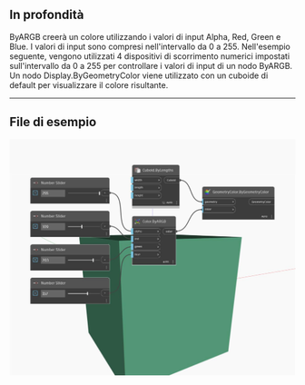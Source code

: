 ## In profondità
ByARGB creerà un colore utilizzando i valori di input Alpha, Red, Green e Blue. I valori di input sono compresi nell'intervallo da 0 a 255. Nell'esempio seguente, vengono utilizzati 4 dispositivi di scorrimento numerici impostati sull'intervallo da 0 a 255 per controllare i valori di input di un nodo ByARGB. Un nodo Display.ByGeometryColor viene utilizzato con un cuboide di default per visualizzare il colore risultante.
___
## File di esempio

![ByARGB](./DSCore.Color.ByARGB_img.jpg)

